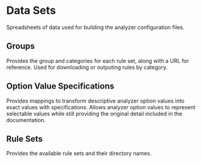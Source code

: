 # Data Sets

Spreadsheets of data used for building the analyzer configuration files.

## Groups

Provides the group and categories for each rule set, along with a URL for reference. Used for downloading or outputing rules by
category.

## Option Value Specifications

Provides mappings to transform descriptive analyzer option values into exact values with specifications. Allows analyzer option values
to represent selectable values while still providing the original detail included in the documentation.

## Rule Sets

Provides the available rule sets and their directory names.
